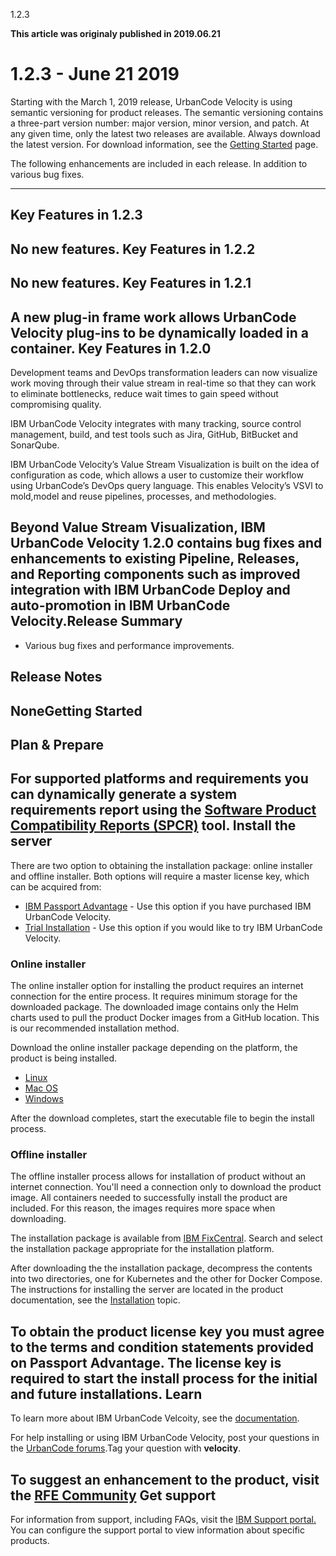 





1.2.3

**This article was originaly published in 2019.06.21**


1.2.3 - June 21 2019
====================




Starting with the March 1, 2019 release, UrbanCode Velocity is using semantic versioning for product releases. The semantic versioning contains a three-part version number: major version, minor version, and patch. At any given time, only the latest two releases are available. Always download the latest version. For download information, see the [Getting Started](#getting-started) page.

The following enhancements are included in each release. In addition to various bug fixes.



---


Key Features in 1.2.3
---------------------


No new features.
Key Features in 1.2.2
---------------------


No new features.
Key Features in 1.2.1
---------------------


A new plug-in frame work allows UrbanCode Velocity plug-ins to be dynamically loaded in a container.
Key Features in 1.2.0
---------------------


Development teams and DevOps transformation leaders can now visualize work moving through their value stream in real-time so that they can work to eliminate bottlenecks, reduce wait times to gain speed without compromising quality.

IBM UrbanCode Velocity integrates with many tracking, source control management, build, and test tools such as Jira, GitHub, BitBucket and SonarQube.

IBM UrbanCode Velocity’s Value Stream Visualization is built on the idea of configuration as code, which allows a user to customize their workflow using UrbanCode’s DevOps query language. This enables Velocity’s VSVl to mold,model and reuse pipelines, processes, and methodologies.

Beyond Value Stream Visualization, IBM UrbanCode Velocity 1.2.0 contains bug fixes and enhancements to existing Pipeline, Releases, and Reporting components such as improved integration with IBM UrbanCode Deploy and auto-promotion in IBM UrbanCode Velocity.Release Summary
---------------

  
* Various bug fixes and performance improvements.

Release Notes
-------------

  
NoneGetting Started
---------------

  
Plan & Prepare
--------------


For supported platforms and requirements you can dynamically generate a system requirements report using the [Software Product Compatibility Reports (SPCR)](https://www.ibm.com/software/reports/compatibility/clarity/index.html) tool.
Install the server
------------------


There are two option to obtaining the installation package: online installer and offline installer. Both options will require a master license key, which can be acquired from:
* [IBM Passport Advantage](https://www.ibm.com/software/passportadvantage/) - Use this option if you have purchased IBM UrbanCode Velocity.
* [Trial Installation](https://www.uc-velocity.com/) - Use this option if you would like to try IBM UrbanCode Velocity.


### Online installer


The online installer option for installing the product requires an internet connection for the entire process. It requires minimum storage for the downloaded package. The downloaded image contains only the Helm charts used to pull the product Docker images from a GitHub location. This is our recommended installation method.

Download the online installer package depending on the platform, the product is being installed.
- [Linux](https://public.dhe.ibm.com/software/products/UrbanCode/Velocity/latest/velocity-se-ibm-install-latest-linux)
- [Mac OS](https://public.dhe.ibm.com/software/products/UrbanCode/Velocity/latest/velocity-se-ibm-install-latest-macos)
- [Windows](https://public.dhe.ibm.com/software/products/UrbanCode/Velocity/latest/velocity-se-ibm-install-latest-win.exe)

After the download completes, start the executable file to begin the install process.
### Offline installer


The offline installer process allows for installation of product without an internet connection. You'll need a connection only to download the product image. All containers needed to successfully install the product are included. For this reason, the images requires more space when downloading.

The installation package is available from [IBM FixCentral](https://www-945.ibm.com/support/fixcentral). Search and select the installation package appropriate for the installation platform.

After downloading the the installation package, decompress the contents into two directories, one for Kubernetes and the other for Docker Compose. The instructions for installing the server are located in the product documentation, see the [Installation](https://www.ibm.com/support/knowledgecenter/SSCKX6_1.2.x/com.ibm.uvelocity.doc/topics/c_install_se_roadmap.html) topic.

To obtain the product license key you must agree to the terms and condition statements provided on Passport Advantage. The license key is required to start the install process for the initial and future installations.
Learn
-----


To learn more about IBM UrbanCode Velcoity, see the [documentation](http://www-01.ibm.com/support/knowledgecenter/SSCKX6_1.2.x).

For help installing or using IBM UrbanCode Velocity, post your questions in the [UrbanCode forums](https://developer.ibm.com/answers/topics/velocity.html).Tag your question with **velocity**.

To suggest an enhancement to the product, visit the [RFE Community](http://www.ibm.com/developerworks/rfe/execute?use_case=submitRfe)
Get support
-----------


For information from support, including FAQs, visit the [IBM Support portal.](https://www.ibm.com/support/home) You can configure the support portal to view information about specific products.




